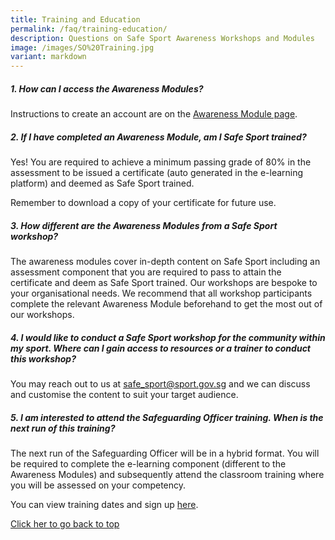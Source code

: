 ```yaml
---
title: Training and Education
permalink: /faq/training-education/
description: Questions on Safe Sport Awareness Workshops and Modules
image: /images/SO%20Training.jpg
variant: markdown
---
```

##### **1. How can I access the Awareness Modules?** 

Instructions to create an account are on the [Awareness Module page](https://www.safesport.sg/training-and-education/awareness-module/).

##### **2. If I have completed an Awareness Module, am I Safe Sport trained?**
Yes! You are required to achieve a minimum passing grade of 80% in the assessment to be issued a certificate (auto generated in the e-learning platform) and deemed as Safe Sport trained. 

Remember to download a copy of your certificate for future use.

##### **3. How different are the Awareness Modules from a Safe Sport workshop?** 
The awareness modules cover in-depth content on Safe Sport including an assessment component that you are required to pass to attain the certificate and deem as Safe Sport trained. Our workshops are bespoke to your organisational needs. We recommend that all workshop participants complete the relevant Awareness Module beforehand to get the most out of our workshops.
 
##### **4. I would like to conduct a Safe Sport workshop for the community within my sport. Where can I gain access to resources or a trainer to conduct this workshop?**
You may reach out to us at [safe_sport@sport.gov.sg](mailto:safe_sport@sport.gov.sg) and we can discuss and customise the content to suit your target audience.
 

##### **5. I am interested to attend the Safeguarding Officer training. When is the next run of this training?** 
The next run of the Safeguarding Officer will be in a hybrid format. You will be required to complete the e-learning component (different to the Awareness Modules) and subsequently attend the classroom training where you will be assessed on your competency.

You can view training dates and sign up [here](https://form.gov.sg/5fd0341bfc3f3100111264b5).

[Click her to go back to top](#how-can-i-access-sportsg-ed)